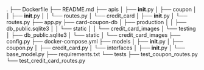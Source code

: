 .
├── Dockerfile
├── README.md
├── apis
│   ├── __init__.py
│   ├── coupon
│   │   ├── __init__.py
│   │   └── routes.py
│   └── credit_card
│       ├── __init__.py
│       └── routes.py
├── app.py
├── card-coupon-db
│   ├── production
│   │   ├── db_public.sqlite3
│   │   └── static
│   │       └── credit_card_images
│   └── testing
│       ├── db_public.sqlite3
│       └── static
│           └── credit_card_images
├── config.py
├── docker-compose.yml
├── models
│   ├── __init__.py
│   ├── coupon.py
│   ├── credit_card.py
│   └── interfaces
│       ├── __init__.py
│       └── base_model.py
├── requirements.txt
└── tests
    ├── test_coupon_routes.py
    └── test_credit_card_routes.py